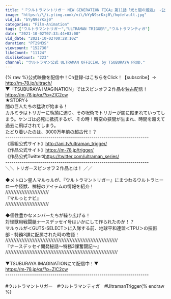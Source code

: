 ```yaml
---
title: "『ウルトラマントリガー NEW GENERATION TIGA』第11話「光と闇の邂逅」 -公式配信-"
image: "https:\/\/i.ytimg.com\/vi\/bYyN9srKxj0\/hqdefault.jpg"
vid_id: "bYyN9srKxj0"
categories: "Film-Animation"
tags: ["ウルトラマントリガー","ULTRAMAN TRIGGER","ウルトラマンティガ"]
date: "2021-10-02T07:33:44+03:00"
vid_date: "2021-10-02T00:28:10Z"
duration: "PT29M3S"
viewcount: "152730"
likeCount: "11124"
dislikeCount: "223"
channel: "ウルトラマン公式 ULTRAMAN OFFICIAL by TSUBURAYA PROD."
---
```

{% raw %}公式映像を配信中！Ch登録-はこちらをClick！【subscribe】→ <a rel="nofollow" target="blank" href="http://m-78.jp/ultrach/">http://m-78.jp/ultrach/</a><br />▼「TSUBURAYA IMAGINATION」ではスピンオフ２作品を独占配信！<br /><a rel="nofollow" target="blank" href="https://m-78.jp/qr/?p=ZlC2cw">https://m-78.jp/qr/?p=ZlC2cw</a><br />★STORY↓<br />闇の巨人たちの猛攻が始まる！<br />カルミラはトリガーに執拗に迫り、その呪術でトリガーが闇に蝕まれていってしまう。ケンゴは必死に抵抗するが、その時！時空の狭間が生まれ、時間を超えて過去に飛ばされてしまう。<br />たどり着いたのは、3000万年前の超古代！？<br />----------------------------------------------------------------------<br />《番組公式サイト》<a rel="nofollow" target="blank" href="http://ani.tv/ultraman_trigger/">http://ani.tv/ultraman_trigger/</a><br />《作品公式サイト》<a rel="nofollow" target="blank" href="https://m-78.jp/trigger/">https://m-78.jp/trigger/</a><br />《作品公式Twitter》<a rel="nofollow" target="blank" href="https://twitter.com/ultraman_series/">https://twitter.com/ultraman_series/</a><br />----------------------------------------------------------------------<br />＼＼ トリガースピンオフ２作品とは！ ／／<br /><br />◆メトロン星人マルゥルが、『ウルトラマントリガー』にまつわるウルトラヒーローや怪獣、神秘のアイテムの情報を紹介！<br />///////////////////////////<br />『マルっとナビ』<br />///////////////////////////<br /><br />◆個性豊かなメンバーたちが繰り広げる！<br />対怪獣用戦闘艇ナースデッセイ号はいかにして作られたのか！？<br />マルゥルが＜GUTS-SELECT＞に入隊する前、地球平和連盟＜TPU＞の技術部・特務3課に配属された時の物語！<br />//////////////////////////////////////////////////////////////////////<br />『ナースデッセイ開発秘話～特務3課奮闘記～』<br />//////////////////////////////////////////////////////////////////////<br /><br />▼TSUBURAYA IMAGINATIONにて配信中！▼<br /><a rel="nofollow" target="blank" href="https://m-78.jp/qr/?p=ZlC2cw">https://m-78.jp/qr/?p=ZlC2cw</a><br />----------------------------------------------------------------------<br /><br />#ウルトラマントリガー　#ウルトラマンティガ　#UltramanTrigger{% endraw %}
